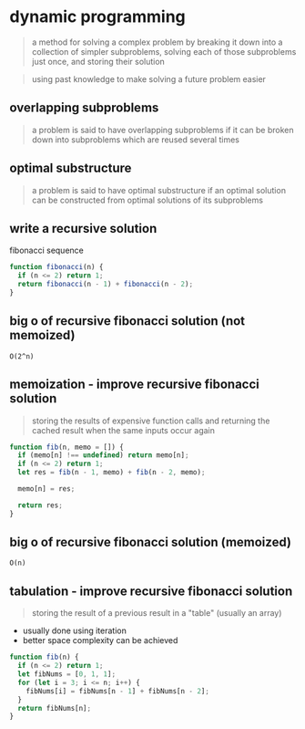 # dynamic programming

> a method for solving a complex problem by breaking it down into a collection of simpler subproblems, solving each of those subproblems just once, and storing their solution

> using past knowledge to make solving a future problem easier

## overlapping subproblems

> a problem is said to have overlapping subproblems if it can be broken down into subproblems which are reused several times

## optimal substructure

> a problem is said to have optimal substructure if an optimal solution can be constructed from optimal solutions of its subproblems

## write a recursive solution

fibonacci sequence

```js
function fibonacci(n) {
  if (n <= 2) return 1;
  return fibonacci(n - 1) + fibonacci(n - 2);
}
```

## big o of recursive fibonacci solution (not memoized)

`O(2^n)`

## memoization - improve recursive fibonacci solution

> storing the results of expensive function calls and returning the cached result when the same inputs occur again

```js
function fib(n, memo = []) {
  if (memo[n] !== undefined) return memo[n];
  if (n <= 2) return 1;
  let res = fib(n - 1, memo) + fib(n - 2, memo);

  memo[n] = res;

  return res;
}
```

## big o of recursive fibonacci solution (memoized)

`O(n)`

## tabulation - improve recursive fibonacci solution

> storing the result of a previous result in a "table" (usually an array)

- usually done using iteration
- better space complexity can be achieved

```js
function fib(n) {
  if (n <= 2) return 1;
  let fibNums = [0, 1, 1];
  for (let i = 3; i <= n; i++) {
    fibNums[i] = fibNums[n - 1] + fibNums[n - 2];
  }
  return fibNums[n];
}
```
